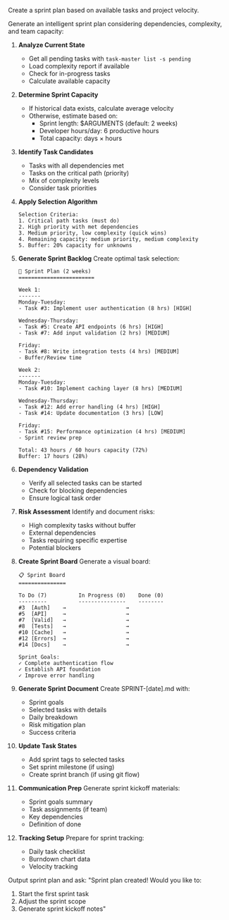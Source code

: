Create a sprint plan based on available tasks and project velocity.

Generate an intelligent sprint plan considering dependencies, complexity, and team capacity:

1. **Analyze Current State**
   - Get all pending tasks with `task-master list -s pending`
   - Load complexity report if available
   - Check for in-progress tasks
   - Calculate available capacity

2. **Determine Sprint Capacity**
   - If historical data exists, calculate average velocity
   - Otherwise, estimate based on:
     - Sprint length: $ARGUMENTS (default: 2 weeks)
     - Developer hours/day: 6 productive hours
     - Total capacity: days × hours

3. **Identify Task Candidates**
   - Tasks with all dependencies met
   - Tasks on the critical path (priority)
   - Mix of complexity levels
   - Consider task priorities

4. **Apply Selection Algorithm**
   ```
   Selection Criteria:
   1. Critical path tasks (must do)
   2. High priority with met dependencies
   3. Medium priority, low complexity (quick wins)
   4. Remaining capacity: medium priority, medium complexity
   5. Buffer: 20% capacity for unknowns
   ```

5. **Generate Sprint Backlog**
   Create optimal task selection:
   ```
   🚀 Sprint Plan (2 weeks)
   ========================
   
   Week 1:
   -------
   Monday-Tuesday:
   - Task #3: Implement user authentication (8 hrs) [HIGH]
   
   Wednesday-Thursday:
   - Task #5: Create API endpoints (6 hrs) [HIGH]
   - Task #7: Add input validation (2 hrs) [MEDIUM]
   
   Friday:
   - Task #8: Write integration tests (4 hrs) [MEDIUM]
   - Buffer/Review time
   
   Week 2:
   -------
   Monday-Tuesday:
   - Task #10: Implement caching layer (8 hrs) [MEDIUM]
   
   Wednesday-Thursday:
   - Task #12: Add error handling (4 hrs) [HIGH]
   - Task #14: Update documentation (3 hrs) [LOW]
   
   Friday:
   - Task #15: Performance optimization (4 hrs) [MEDIUM]
   - Sprint review prep
   
   Total: 43 hours / 60 hours capacity (72%)
   Buffer: 17 hours (28%)
   ```

6. **Dependency Validation**
   - Verify all selected tasks can be started
   - Check for blocking dependencies
   - Ensure logical task order

7. **Risk Assessment**
   Identify and document risks:
   - High complexity tasks without buffer
   - External dependencies
   - Tasks requiring specific expertise
   - Potential blockers

8. **Create Sprint Board**
   Generate a visual board:
   ```
   📋 Sprint Board
   ===============
   
   To Do (7)          In Progress (0)    Done (0)
   ---------          ---------------    --------
   #3  [Auth]    →                   →
   #5  [API]     →                   →
   #7  [Valid]   →                   →
   #8  [Tests]   →                   →
   #10 [Cache]   →                   →
   #12 [Errors]  →                   →
   #14 [Docs]    →                   →
   
   Sprint Goals:
   ✓ Complete authentication flow
   ✓ Establish API foundation
   ✓ Improve error handling
   ```

9. **Generate Sprint Document**
   Create SPRINT-[date].md with:
   - Sprint goals
   - Selected tasks with details
   - Daily breakdown
   - Risk mitigation plan
   - Success criteria

10. **Update Task States**
    - Add sprint tags to selected tasks
    - Set sprint milestone (if using)
    - Create sprint branch (if using git flow)

11. **Communication Prep**
    Generate sprint kickoff materials:
    - Sprint goals summary
    - Task assignments (if team)
    - Key dependencies
    - Definition of done

12. **Tracking Setup**
    Prepare for sprint tracking:
    - Daily task checklist
    - Burndown chart data
    - Velocity tracking

Output sprint plan and ask:
"Sprint plan created! Would you like to:
1. Start the first sprint task
2. Adjust the sprint scope
3. Generate sprint kickoff notes"